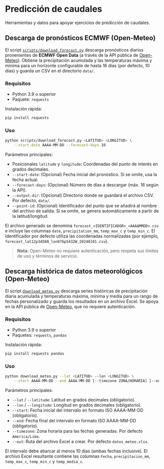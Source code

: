 # Predicción de caudales

Herramientas y datos para apoyar ejercicios de predicción de caudales.

## Descarga de pronósticos ECMWF (Open-Meteo)

El script [`scripts/download_forecast.py`](scripts/download_forecast.py) descarga
pronósticos diarios provenientes de **ECMWF Open Data** (a través de la API
pública de [Open-Meteo](https://open-meteo.com/)). Obtiene la precipitación
acumulada y las temperaturas máxima y mínima para un horizonte configurable de
hasta 16 días (por defecto, 10 días) y guarda un CSV en el directorio `data/`.

### Requisitos

- Python 3.9 o superior
- Paquete: `requests`

Instalación rápida:

```bash
pip install requests
```

### Uso

```bash
python scripts/download_forecast.py <LATITUD> <LONGITUD> \
    --start-date AAAA-MM-DD --forecast-days 10
```

Parámetros principales:

- Posicionales `latitude` y `longitude`: Coordenadas del punto de interés en
  grados decimales.
- `--start-date`: (Opcional) Fecha inicial del pronóstico. Si se omite, usa la
  fecha actual.
- `--forecast-days`: (Opcional) Número de días a descargar (máx. 16 según la
  API).
- `--output-dir`: (Opcional) Directorio donde se guardará el archivo CSV. Por
  defecto, `data/`.
- `--point-id`: (Opcional) Identificador del punto que se añadirá al nombre del
  archivo de salida. Si se omite, se genera automáticamente a partir de la
  latitud/longitud.

El archivo generado se denomina `forecast_<IDENTIFICADOR>_<AAAAMMDD>.csv` e
incluye las columnas `date`, `precipitation_mm`, `temp_max_c` y
`temp_min_c`. El identificador por defecto utiliza las coordenadas normalizadas
(por ejemplo, `forecast_lat12p3456N_lon076p5432W_20240101.csv`).
> **Nota:** Open-Meteo no requiere autenticación, pero respeta sus límites de
uso y términos de servicio.

## Descarga histórica de datos meteorológicos (Open-Meteo)

El script [`download_meteo.py`](download_meteo.py) descarga series históricas
de precipitación diaria acumulada y temperaturas máxima, mínima y media para
un rango de fechas personalizado y guarda los resultados en un archivo Excel.
Se apoya en la API pública de [Open-Meteo](https://open-meteo.com/), que no
requiere autenticación.

### Requisitos

- Python 3.9 o superior
- Paquetes: `requests`, `pandas`

Instalación rápida:

```bash
pip install requests pandas
```

### Uso

```bash
python download_meteo.py --lat <LATITUD> --lon <LONGITUD> \
    --start AAAA-MM-DD --end AAAA-MM-DD [--timezone ZONA/HORARIA] [--out archivo.xlsx]
```

Parámetros principales:

- `--lat` / `--latitude`: Latitud en grados decimales (obligatorio).
- `--lon` / `--longitude`: Longitud en grados decimales (obligatorio).
- `--start`: Fecha inicial del intervalo en formato ISO AAAA-MM-DD (obligatorio).
- `--end`: Fecha final del intervalo en formato ISO AAAA-MM-DD (obligatorio).
- `--timezone`: Zona horaria para las fechas generadas. Por defecto `America/Lima`.
- `--out`: Ruta del archivo Excel a crear. Por defecto `datos_meteo.xlsx`.

El intervalo debe abarcar al menos 10 días (ambas fechas inclusive). El archivo
Excel resultante contiene las columnas `Fecha`, `precipitacion_mm`, `temp_max_c`,
`temp_min_c` y `temp_media_c`.
